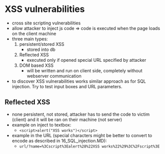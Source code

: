 # XSS vulnerabilities
-   cross site scripting vulnerabilities
-   allow attacker to inject js code => code is executed when the page loads on the client machine
-   three main types:
    1)  persistent/stored XSS
        -   stored into db
    2)  Reflected XSS
        -   executed only if opened special URL specified by attacker
    3)  DOM based XSS
        -   will be written and run on client side, completely without webserver communication
- to discover XSS vulnerabilities works similar approach as for SQL injection. Try to test input boxes and URL parameters.

## Reflected XSS
-   none persistent, not stored, attacker has to send the code to victim (client) and it will be ran on their machine (not server)
-   example on inject to textbox:
    -   `<script>alert("XSS works")</script>`
-   example in the URL (special characters might be better to convert to encode as described in 16_SQL_injection.MD):
    -   `url/?name=%3Cscript%3Ealert%28%22XSS works%22%29%3C%2Fscript%3E`